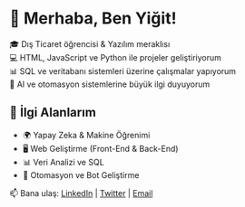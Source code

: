 # 🚀 Merhaba, Ben Yiğit!  

🎓 Dış Ticaret öğrencisi & Yazılım meraklısı  
💻 HTML, JavaScript ve Python ile projeler geliştiriyorum  
📊 SQL ve veritabanı sistemleri üzerine çalışmalar yapıyorum  
🤖 AI ve otomasyon sistemlerine büyük ilgi duyuyorum  

## 🚀 İlgi Alanlarım  
- 🌍 Yapay Zeka & Makine Öğrenimi  
- 🖥️ Web Geliştirme (Front-End & Back-End)  
- 📊 Veri Analizi ve SQL  
- 🔧 Otomasyon ve Bot Geliştirme  

📫 Bana ulaş: [LinkedIn](https://www.linkedin.com/in/yiğit-poliçe-923a49330/) | [Twitter](https://x.com/icheisyigit) | [Email](yigitpolice@gmail.com)

